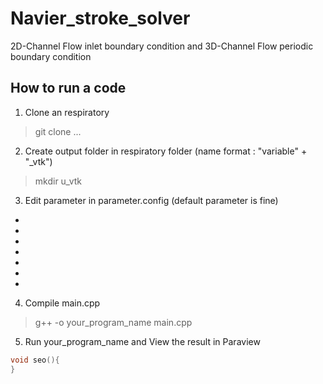 # Navier_stroke_solver
2D-Channel Flow inlet boundary condition and 3D-Channel Flow periodic boundary condition
## How to run a code
1. Clone an respiratory
>git clone ...
2. Create output folder in respiratory folder (name format : "variable" + "_vtk")
>mkdir u_vtk
3. Edit parameter in parameter.config (default parameter is fine)
-
-
-
-
-
-
-
4. Compile main.cpp
>g++ -o your_program_name main.cpp
5. Run your_program_name and View the result in Paraview
```c++
void seo(){
}
```
